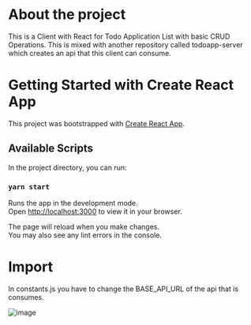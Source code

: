 # About the project 
This is a Client with React for Todo Application List with basic CRUD Operations. This is mixed with another repository called todoapp-server which creates an api that this client can consume.

# Getting Started with Create React App

This project was bootstrapped with [Create React App](https://github.com/facebook/create-react-app).

## Available Scripts

In the project directory, you can run:

### `yarn start`

Runs the app in the development mode.\
Open [http://localhost:3000](http://localhost:3000) to view it in your browser.

The page will reload when you make changes.\
You may also see any lint errors in the console.

# Import
In constants.js you have to change the BASE_API_URL of the api that is consumes.

![image](https://user-images.githubusercontent.com/42949349/226440128-27040fe6-2301-4487-9787-1d0b37a0e153.png)
